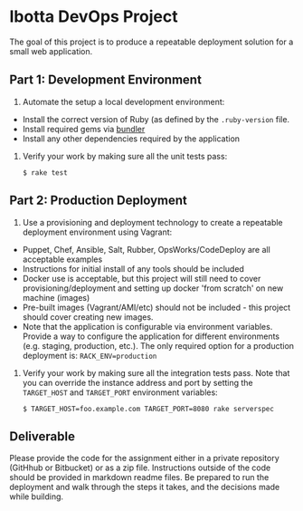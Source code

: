 # Ibotta DevOps Project

The goal of this project is to produce a repeatable deployment solution for a small web application.

## Part 1: Development Environment

1. Automate the setup a local development environment:
  - Install the correct version of Ruby (as defined by the `.ruby-version` file.
  - Install required gems via [bundler](http://bundler.io/)
  - Install any other dependencies required by the application
1. Verify your work by making sure all the unit tests pass:

    ```
    $ rake test
    ```

## Part 2: Production Deployment

1. Use a provisioning and deployment technology to create a repeatable deployment environment using Vagrant:
  - Puppet, Chef, Ansible, Salt, Rubber, OpsWorks/CodeDeploy are all acceptable examples
  - Instructions for initial install of any tools should be included
  - Docker use is acceptable, but this project will still need to cover provisioning/deployment and setting up docker 'from scratch' on new machine (images)
  - Pre-built images (Vagrant/AMI/etc) should not be included - this project should cover creating new images.
  - Note that the application is configurable via environment variables. Provide a way to configure the application for different environments (e.g. staging, production, etc.). The only required option for a production deployment is: `RACK_ENV=production`
1. Verify your work by making sure all the integration tests pass. Note that you can override the instance address and port by setting the `TARGET_HOST` and `TARGET_PORT` environment variables:

    ```
    $ TARGET_HOST=foo.example.com TARGET_PORT=8080 rake serverspec
    ```

## Deliverable

Please provide the code for the assignment either in a private repository (GitHhub or Bitbucket) or as a zip file. Instructions outside of the code should be provided in markdown readme files. Be prepared to run the deployment and walk through the steps it takes, and the decisions made while building.
